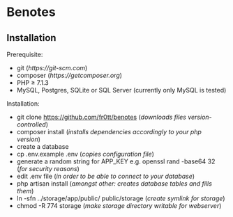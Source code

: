 
# Benotes


## Installation

Prerequisite:
- git  (_https://git-scm.com_)
- composer  (_https://getcomposer.org_)
- PHP ≥ 7.1.3
- MySQL, Postgres, SQLite or SQL Server (currently only MySQL is tested)

Installation:
- git clone https://github.com/fr0tt/benotes  (_downloads files version-controlled_)
- composer install  (_installs dependencies accordingly to your php version_)
- create a database
- cp .env.example .env  (_copies configuration file_)
- generate a random string for APP_KEY e.g. openssl rand -base64 32 (_for security reasons_)
- edit .env file  (_in order to be able to connect to your database_)
- php artisan install  (_amongst other: creates database tables and fills them_)
- ln -sfn ../storage/app/public/ public/storage (_create symlink for storage_)
- chmod -R 774 storage (_make storage directory writable for webserver_)